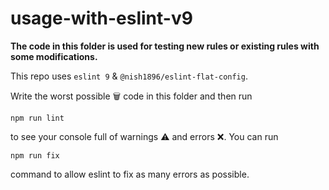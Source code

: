 # usage-with-eslint-v9

**The code in this folder is used for testing new rules or existing rules with some modifications.**

This repo uses `eslint 9` & `@nish1896/eslint-flat-config`.

Write the worst possible 🗑️ code in this folder and then run 
```
npm run lint
```
to see your console full of warnings ⚠️ and errors ❌. You can run

```
npm run fix
```
command to allow eslint to fix as many errors as possible.  